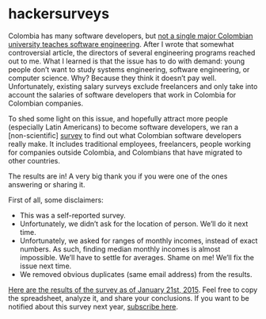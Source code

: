 # hackersurveys

Colombia has many software developers, but [not a single major Colombian university teaches software engineering](http://blog.bunnyinc.com/colombia-doesnt-software-engineers-really-not-even-one/). After I wrote that somewhat controversial article, the directors of several engineering programs reached out to me. What I learned is that the issue has to do with demand: young people don’t want to study systems engineering, software engineering, or computer science. Why? Because they think it doesn’t pay well. Unfortunately, existing salary surveys exclude freelancers and only take into account the salaries of software developers that work in Colombia for Colombian companies.

To shed some light on this issue, and hopefully attract more people (especially Latin Americans) to become software developers, we ran a [non-scientific] [survey](http://blog.bunnyinc.com/survey-much-colombian-software-developers-really-make-2015/) to find out what Colombian software developers really make. It includes traditional employees, freelancers, people working for companies outside Colombia, and Colombians that have migrated to other countries.

The results are in! A very big thank you if you were one of the ones answering or sharing it.

First of all, some disclaimers:

- This was a self-reported survey.
- Unfortunately, we didn’t ask for the location of person. We’ll do it next time.
- Unfortunately, we asked for ranges of monthly incomes, instead of exact numbers. As such, finding median monthly incomes is almost impossible. We’ll have to settle for averages. Shame on me! We’ll fix the issue next time.
- We removed obvious duplicates (same email address) from the results.

[Here are the results of the survey as of January 21st, 2015](https://github.com/bunnyinc/hackersurveys/blob/master/salary_survey_colombians_2015.csv). Feel free to copy the spreadsheet, analyze it, and share your conclusions. If you want to be notified about this survey next year, [subscribe here](http://bunnyinc.us4.list-manage1.com/subscribe?u=9290015c3adcd3f0a4ec04e12&id=ec4096b988).
